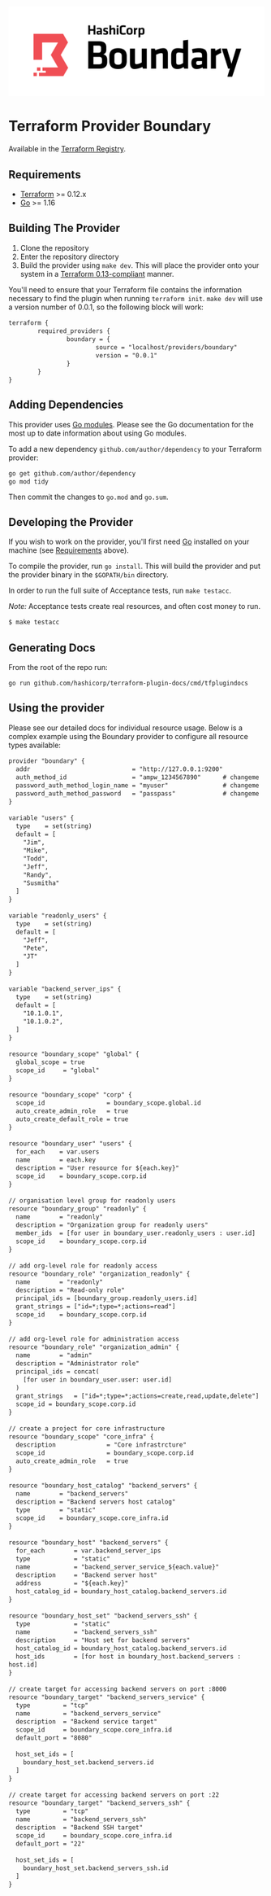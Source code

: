 ![](boundary.png)

Terraform Provider Boundary
==================

Available in the [Terraform Registry](https://registry.terraform.io/providers/hashicorp/boundary/latest).

Requirements
------------

-	[Terraform](https://www.terraform.io/downloads.html) >= 0.12.x
-	[Go](https://golang.org/doc/install) >= 1.16

Building The Provider
---------------------

1. Clone the repository
1. Enter the repository directory
1. Build the provider using `make dev`. This will place the provider onto your system in a [Terraform 0.13-compliant](https://www.terraform.io/upgrade-guides/0-13.html#in-house-providers) manner.

You'll need to ensure that your Terraform file contains the information necessary to find the plugin when running `terraform init`. `make dev` will use a version number of 0.0.1, so the following block will work:

```hcl
terraform {
        required_providers {
                boundary = {
                        source = "localhost/providers/boundary"
                        version = "0.0.1"
                }
        }
}
```

Adding Dependencies
---------------------

This provider uses [Go modules](https://github.com/golang/go/wiki/Modules).
Please see the Go documentation for the most up to date information about using Go modules.

To add a new dependency `github.com/author/dependency` to your Terraform provider:

```
go get github.com/author/dependency
go mod tidy
```

Then commit the changes to `go.mod` and `go.sum`.

Developing the Provider
---------------------------

If you wish to work on the provider, you'll first need [Go](http://www.golang.org) installed on your machine (see [Requirements](#requirements) above).

To compile the provider, run `go install`. This will build the provider and put the provider binary in the `$GOPATH/bin` directory.

In order to run the full suite of Acceptance tests, run `make testacc`.

*Note:* Acceptance tests create real resources, and often cost money to run.

```sh
$ make testacc
```

Generating Docs
----------------------

From the root of the repo run:

```
go run github.com/hashicorp/terraform-plugin-docs/cmd/tfplugindocs
```

Using the provider
----------------------
Please see our detailed docs for individual resource usage. Below is a complex example using the Boundary provider to configure all resource types available:

```hcl
provider "boundary" {
  addr                            = "http://127.0.0.1:9200"
  auth_method_id                  = "ampw_1234567890"      # changeme
  password_auth_method_login_name = "myuser"               # changeme
  password_auth_method_password   = "passpass"             # changeme
}

variable "users" {
  type    = set(string)
  default = [
    "Jim",
    "Mike",
    "Todd",
    "Jeff",
    "Randy",
    "Susmitha"
  ]
}

variable "readonly_users" {
  type    = set(string)
  default = [
    "Jeff",
    "Pete",
    "JT"
  ]
}

variable "backend_server_ips" {
  type    = set(string)
  default = [
    "10.1.0.1",
    "10.1.0.2",
  ]
}

resource "boundary_scope" "global" {
  global_scope = true
  scope_id     = "global"
}

resource "boundary_scope" "corp" {
  scope_id                 = boundary_scope.global.id
  auto_create_admin_role   = true
  auto_create_default_role = true
}

resource "boundary_user" "users" {
  for_each    = var.users
  name        = each.key
  description = "User resource for ${each.key}"
  scope_id    = boundary_scope.corp.id
}

// organisation level group for readonly users 
resource "boundary_group" "readonly" {
  name        = "readonly"
  description = "Organization group for readonly users"
  member_ids  = [for user in boundary_user.readonly_users : user.id]
  scope_id    = boundary_scope.corp.id
}

// add org-level role for readonly access
resource "boundary_role" "organization_readonly" {
  name        = "readonly"
  description = "Read-only role"
  principal_ids = [boundary_group.readonly_users.id]
  grant_strings = ["id=*;type=*;actions=read"]
  scope_id    = boundary_scope.corp.id
}

// add org-level role for administration access
resource "boundary_role" "organization_admin" {
  name        = "admin"
  description = "Administrator role"
  principal_ids = concat(
    [for user in boundary_user.user: user.id]
  )
  grant_strings   = ["id=*;type=*;actions=create,read,update,delete"]
  scope_id = boundary_scope.corp.id
}

// create a project for core infrastructure
resource "boundary_scope" "core_infra" {
  description              = "Core infrastrcture"
  scope_id                 = boundary_scope.corp.id
  auto_create_admin_role   = true
}

resource "boundary_host_catalog" "backend_servers" {
  name        = "backend_servers"
  description = "Backend servers host catalog"
  type        = "static"
  scope_id    = boundary_scope.core_infra.id
}

resource "boundary_host" "backend_servers" {
  for_each        = var.backend_server_ips
  type            = "static"
  name            = "backend_server_service_${each.value}"
  description     = "Backend server host"
  address         = "${each.key}"
  host_catalog_id = boundary_host_catalog.backend_servers.id
}

resource "boundary_host_set" "backend_servers_ssh" {
  type            = "static"
  name            = "backend_servers_ssh"
  description     = "Host set for backend servers"
  host_catalog_id = boundary_host_catalog.backend_servers.id
  host_ids        = [for host in boundary_host.backend_servers : host.id]
}

// create target for accessing backend servers on port :8000
resource "boundary_target" "backend_servers_service" {
  type         = "tcp"
  name         = "backend_servers_service"
  description  = "Backend service target"
  scope_id     = boundary_scope.core_infra.id
  default_port = "8080"

  host_set_ids = [
    boundary_host_set.backend_servers.id
  ]
}

// create target for accessing backend servers on port :22
resource "boundary_target" "backend_servers_ssh" {
  type         = "tcp"
  name         = "backend_servers_ssh"
  description  = "Backend SSH target"
  scope_id     = boundary_scope.core_infra.id
  default_port = "22"

  host_set_ids = [
    boundary_host_set.backend_servers_ssh.id
  ]
}
```
